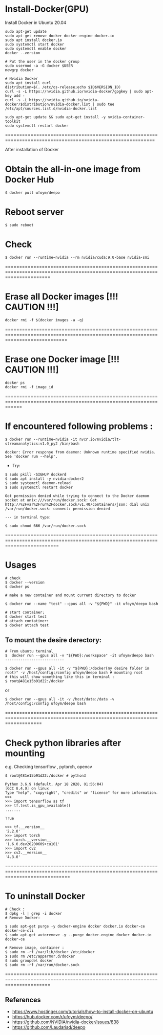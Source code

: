 # Install-Docker(GPU)
Install Docker in Ubuntu 20.04


```
sudo apt-get update
sudo apt-get remove docker docker-engine docker.io
sudo apt install docker.io
sudo systemctl start docker
sudo systemctl enable docker
docker --version

# Put the user in the docker group
sudo usermod -a -G docker $USER
newgrp docker

# Nvidia Docker
sudo apt install curl
distribution=$(. /etc/os-release;echo $ID$VERSION_ID)
curl -s -L https://nvidia.github.io/nvidia-docker/gpgkey | sudo apt-key add -
curl -s -L https://nvidia.github.io/nvidia-docker/$distribution/nvidia-docker.list | sudo tee /etc/apt/sources.list.d/nvidia-docker.list

sudo apt-get update && sudo apt-get install -y nvidia-container-toolkit
sudo systemctl restart docker
```
===========================================================================================================

After installation of Docker


#  Obtain the all-in-one image from Docker Hub
```
$ docker pull ufoym/deepo
```

 
# Reboot server 

```
$ sudo reboot
```
# Check
```
$ docker run --runtime=nvidia --rm nvidia/cuda:9.0-base nvidia-smi
```

============================================================================================================================

# Erase all Docker images [!!! CAUTION !!!]
```
docker rmi -f $(docker images -a -q)
```

==================================================================================================================================

# Erase one Docker image  [!!! CAUTION !!!]
```
docker ps
docker rmi -f image_id

```

==================================================================================================================

# If encountered following problems :

```
$ docker run --runtime=nvidia -it nvcr.io/nvidia/tlt-streamanalytics:v1.0_py2 /bin/bash

docker: Error response from daemon: Unknown runtime specified nvidia.
See 'docker run --help'.
```
- Try:

```
$ sudo pkill -SIGHUP dockerd
$ sudo apt install -y nvidia-docker2
$ sudo systemctl daemon-reload
$ sudo systemctl restart docker
```

```
Got permission denied while trying to connect to the Docker daemon socket at unix:///var/run/docker.sock: Get http://%2Fvar%2Frun%2Fdocker.sock/v1.40/containers/json: dial unix /var/run/docker.sock: connect: permission denied

--- in terminal type:

$ sudo chmod 666 /var/run/docker.sock
```

===============================================================================================================================


# Usages

```
# check 
$ docker --version
$ docker ps

# make a new container and mount current directory to docker 

$ docker run --name "test" --gpus all -v "${PWD}" -it ufoym/deepo bash

# start container;
$ docker start test
# attach contatiner:
$ docker attach test
```
## To mount the desire derectory:
```
# From ubuntu terminal
$  docker run --gpus all -v "${PWD}:/workspace" -it ufoym/deepo bash
---------------------------

$ docker run --gpus all -it -v "${PWD}:/docker(my desire folder in root)" -v /host/config:/config ufoym/deepo bash # mounting root 
# this will show something like this in terminal :
$ root@481e15b91d22:/docker 
```

or 

```
$ docker run --gpus all -it -v /host/data:/data -v /host/config:/config ufoym/deepo bash
```


=========================================================================================================================

# Check python libraries  after mounting 

e.g. Checking tensorflow , pytorch, opencv

```
$ root@481e15b91d22:/docker # python3

Python 3.6.9 (default, Apr 18 2020, 01:56:04) 
[GCC 8.4.0] on linux
Type "help", "copyright", "credits" or "license" for more information.
>>> 
>>> import tensorflow as tf
>>> tf.test.is_gpu_available()
.......

True

>>> tf.__version__
'2.2.0'
>>> import torch
>>> torch.__version__
'1.6.0.dev20200609+cu101'
>>> import cv2
>>> cv2.__version__
'4.3.0'
```
===================================================================================================================================

# To uninstall Docker 
```
# Check :
$ dpkg -l | grep -i docker
# Remove Docker:

$ sudo apt-get purge -y docker-engine docker docker.io docker-ce docker-ce-cli
$ sudo apt-get autoremove -y --purge docker-engine docker docker.io docker-ce  

# Remove image, container :
$ sudo rm -rf /var/lib/docker /etc/docker
$ sudo rm /etc/apparmor.d/docker
$ sudo groupdel docker
$ sudo rm -rf /var/run/docker.sock
```
============================================================================================================================

## References 
* https://www.hostinger.com/tutorials/how-to-install-docker-on-ubuntu
* https://hub.docker.com/r/ufoym/deepo/
* https://github.com/NVIDIA/nvidia-docker/issues/838
* https://github.com/Laudarisd/deepo



